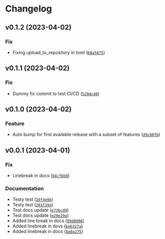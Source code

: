# Changelog

<!--next-version-placeholder-->

## v0.1.2 (2023-04-02)
### Fix
* Fixing upload_to_repository in toml ([`68a5875`](https://github.com/tjtharrison/tmac/commit/68a587550272a5c19c7292727afdc7fae2186e4b))

## v0.1.1 (2023-04-02)
### Fix
* Dummy fix commit to test CI/CD ([`5294c48`](https://github.com/tjtharrison/tmac/commit/5294c480389585c88b08a46e93e4e34b1ffaf0de))

## v0.1.0 (2023-04-02)
### Feature
* Auto bump for first available release with a subset of features ([`d9c60fb`](https://github.com/tjtharrison/tmac/commit/d9c60fbffe51a3777e9f7eebb81ba8a8a6e3d0c8))

## v0.0.1 (2023-04-01)
### Fix
* Linebreak in docs ([`b4cfbb8`](https://github.com/tjtharrison/tmac/commit/b4cfbb8728d7a2365dd7cd57c4fafc08c2a2cd0a))

### Documentation
* Testy test ([`10f4e9b`](https://github.com/tjtharrison/tmac/commit/10f4e9b40b8088f37dee31d1cff674fcb24bbde9))
* Testy test ([`201f19a`](https://github.com/tjtharrison/tmac/commit/201f19acb69512b95be697573017514fa2f765bd))
* Test docs update ([`e73bcd9`](https://github.com/tjtharrison/tmac/commit/e73bcd944dd61a839e127b371fec3953a928b4a8))
* Test docs update ([`e29e29a`](https://github.com/tjtharrison/tmac/commit/e29e29a52ada3a17abed59fac2acc9f4efedbf28))
* Added line break in docs ([`99d8006`](https://github.com/tjtharrison/tmac/commit/99d800603fef8f9cebdc0f8baee86a1f21be020f))
* Added linebreak in dovs ([`be6327a`](https://github.com/tjtharrison/tmac/commit/be6327aff678bab357e740959e396a173ed6b27e))
* Added linebreak in docs ([`8a0a275`](https://github.com/tjtharrison/tmac/commit/8a0a275fd18d310cf512b769bf99159474903288))
